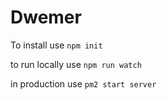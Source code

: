 # Dwemer
To install use `npm init`

to run locally use `npm run watch`

in production use `pm2 start server`
